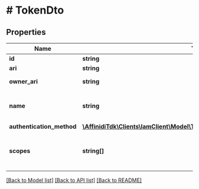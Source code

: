 # # TokenDto

## Properties

Name | Type | Description | Notes
------------ | ------------- | ------------- | -------------
**id** | **string** | Token Id |
**ari** | **string** | Token ARI |
**owner_ari** | **string** | The Token owner&#39;s ARI |
**name** | **string** | Owner defined Token display name |
**authentication_method** | [**\AffinidiTdk\Clients\IamClient\Model\TokenPrivateKeyAuthenticationMethodDto**](TokenPrivateKeyAuthenticationMethodDto.md) |  |
**scopes** | **string[]** | Scopes that will be assigned to the Token on authentication |

[[Back to Model list]](../../README.md#models) [[Back to API list]](../../README.md#endpoints) [[Back to README]](../../README.md)
